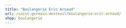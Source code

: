 ```yaml
---
title: "Boulangerie Eric Arnaud"
url: /saint-germain-desteuil/boulangerie-eric-arnaud/
shop: boulangerie
---
```

